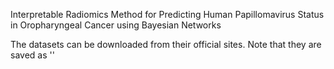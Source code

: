 Interpretable Radiomics Method for Predicting Human Papillomavirus Status in Oropharyngeal Cancer using Bayesian Networks

The datasets can be downloaded from their official sites.
Note that they are saved as ''
